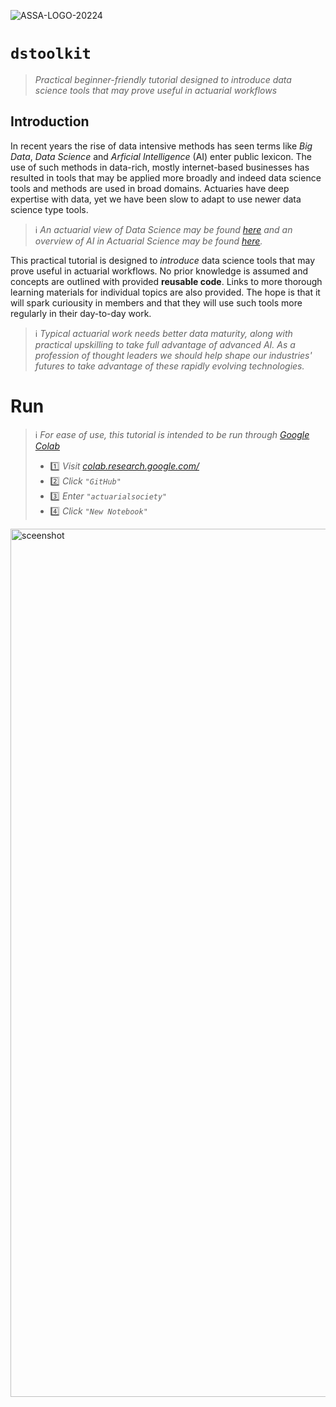 ![ASSA-LOGO-20224](https://user-images.githubusercontent.com/5680639/224664949-db0e6ded-5bb5-4cbe-8322-29c5f27bae11.png)

# `dstoolkit`

>*Practical beginner-friendly tutorial designed to introduce data science tools that may prove useful in actuarial workflows*

## Introduction

In recent years the rise of data intensive methods has seen terms like *Big Data*, *Data Science* and *Arficial Intelligence* (AI) enter public lexicon. The use of such methods in data-rich, mostly internet-based businesses has resulted in tools that may be applied more broadly and indeed data science tools and methods are used in broad domains. Actuaries have deep expertise with data, yet we have been slow to adapt to use newer data science type tools.

> ℹ️ *An actuarial view of Data Science may be found [here](https://actuaries.org.uk/learn/lifelong-learning/data-science-an-actuarial-viewpoint/) and an overview of AI in Actuarial Science may be found [here](https://www.actuarialsociety.org.za/wp-content/uploads/2018/10/2018-Richman-FIN.pdf).*

This practical tutorial is designed to *introduce* data science tools that may prove useful in actuarial workflows. No prior knowledge is assumed and concepts are outlined with provided **reusable code**. Links to more thorough learning materials for individual topics are also provided. The hope is that it will spark curiousity in members and that they will use such tools more regularly in their day-to-day work.

> ℹ️ *Typical actuarial work needs better data maturity, along with practical upskilling to take full advantage of advanced AI. As a profession of thought leaders we should help shape our industries' futures to take advantage of these rapidly evolving technologies.*
>

# Run

> ℹ️ *For ease of use, this tutorial is intended to be run through [Google Colab](https://colab.research.google.com/)* 
>
>* 1️⃣ *Visit [colab.research.google.com/](https://colab.research.google.com/)*
>* 2️⃣ *Click `"GitHub"`*
>* 3️⃣ *Enter `"actuarialsociety"`*
>* 4️⃣ *Click `"New Notebook"`*

<img width="1389" alt="sceenshot" src="https://user-images.githubusercontent.com/5680639/228545703-b285a698-ed11-4951-902f-9459435e942c.png">
